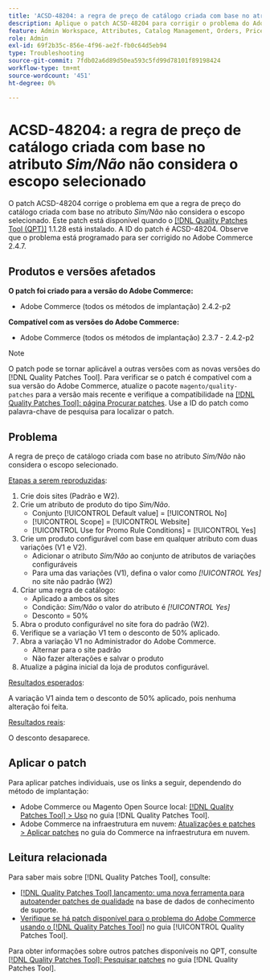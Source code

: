 ```yaml
---
title: 'ACSD-48204: a regra de preço de catálogo criada com base no atributo *Sim/Não* não considera o escopo selecionado'
description: Aplique o patch ACSD-48204 para corrigir o problema do Adobe Commerce em que a regra de preço de catálogo criada com base no atributo *Sim/Não* não considera o escopo selecionado.
feature: Admin Workspace, Attributes, Catalog Management, Orders, Price Rules
role: Admin
exl-id: 69f2b35c-856e-4f96-ae2f-fb0c64d5eb94
type: Troubleshooting
source-git-commit: 7fdb02a6d89d50ea593c5fd99d78101f89198424
workflow-type: tm+mt
source-wordcount: '451'
ht-degree: 0%

---
```


# ACSD-48204: a regra de preço de catálogo criada com base no atributo *Sim/Não* não considera o escopo selecionado

O patch ACSD-48204 corrige o problema em que a regra de preço do catálogo criada com base no atributo *Sim/Não* não considera o escopo selecionado. Este patch está disponível quando o [[!DNL Quality Patches Tool (QPT)]](https://experienceleague.adobe.com/pt-br/docs/commerce-operations/tools/quality-patches-tool/quality-patches-tool-to-self-serve-quality-patches) 1.1.28 está instalado. A ID do patch é ACSD-48204. Observe que o problema está programado para ser corrigido no Adobe Commerce 2.4.7.

## Produtos e versões afetados

**O patch foi criado para a versão do Adobe Commerce:**

* Adobe Commerce (todos os métodos de implantação) 2.4.2-p2

**Compatível com as versões do Adobe Commerce:**

* Adobe Commerce (todos os métodos de implantação) 2.3.7 - 2.4.2-p2

>[!NOTE]
>
>O patch pode se tornar aplicável a outras versões com as novas versões do [!DNL Quality Patches Tool]. Para verificar se o patch é compatível com a sua versão do Adobe Commerce, atualize o pacote `magento/quality-patches` para a versão mais recente e verifique a compatibilidade na [[!DNL Quality Patches Tool]: página Procurar patches](https://experienceleague.adobe.com/tools/commerce-quality-patches/index.html?lang=pt-BR). Use a ID do patch como palavra-chave de pesquisa para localizar o patch.

## Problema

A regra de preço de catálogo criada com base no atributo *Sim/Não* não considera o escopo selecionado.

<u>Etapas a serem reproduzidas</u>:

1. Crie dois sites (Padrão e W2).
1. Crie um atributo de produto do tipo *Sim/Não*.
   * Conjunto [!UICONTROL Default value] = [!UICONTROL No]
   * [!UICONTROL Scope] = [!UICONTROL Website]
   * [!UICONTROL Use for Promo Rule Conditions] = [!UICONTROL Yes]
1. Crie um produto configurável com base em qualquer atributo com duas variações (V1 e V2).
   * Adicionar o atributo *Sim/Não* ao conjunto de atributos de variações configuráveis
   * Para uma das variações (V1), defina o valor como *[!UICONTROL Yes]* no site não padrão (W2)
1. Criar uma regra de catálogo:
   * Aplicado a ambos os sites
   * Condição: *Sim/Não* o valor do atributo é *[!UICONTROL Yes]*
   * Desconto = 50%
1. Abra o produto configurável no site fora do padrão (W2).
1. Verifique se a variação V1 tem o desconto de 50% aplicado.
1. Abra a variação V1 no Administrador do Adobe Commerce.
   * Alternar para o site padrão
   * Não fazer alterações e salvar o produto
1. Atualize a página inicial da loja de produtos configurável.

<u>Resultados esperados</u>:

A variação V1 ainda tem o desconto de 50% aplicado, pois nenhuma alteração foi feita.

<u>Resultados reais</u>:

O desconto desaparece.

## Aplicar o patch

Para aplicar patches individuais, use os links a seguir, dependendo do método de implantação:

* Adobe Commerce ou Magento Open Source local: [[!DNL Quality Patches Tool] > Uso](/help/tools/quality-patches-tool/usage.md) no guia [!DNL Quality Patches Tool].
* Adobe Commerce na infraestrutura em nuvem: [Atualizações e patches > Aplicar patches](https://experienceleague.adobe.com/docs/commerce-cloud-service/user-guide/develop/upgrade/apply-patches.html?lang=pt-BR) no guia do Commerce na infraestrutura em nuvem.

## Leitura relacionada

Para saber mais sobre [!DNL Quality Patches Tool], consulte:

* [[!DNL Quality Patches Tool] lançamento: uma nova ferramenta para autoatender patches de qualidade](https://experienceleague.adobe.com/pt-br/docs/commerce-operations/tools/quality-patches-tool/quality-patches-tool-to-self-serve-quality-patches) na base de dados de conhecimento de suporte.
* [Verifique se há patch disponível para o problema do Adobe Commerce usando o  [!DNL Quality Patches Tool]](/help/tools/quality-patches-tool/patches-available-in-qpt/check-patch-for-magento-issue-with-magento-quality-patches.md) no guia [!UICONTROL Quality Patches Tool].


Para obter informações sobre outros patches disponíveis no QPT, consulte [[!DNL Quality Patches Tool]: Pesquisar patches](https://experienceleague.adobe.com/tools/commerce-quality-patches/index.html?lang=pt-BR) no guia [!DNL Quality Patches Tool].
